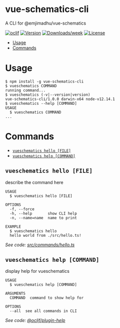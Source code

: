 vue-schematics-cli
==================

A CLI for @emjimadhu/vue-schematics

[![oclif](https://img.shields.io/badge/cli-oclif-brightgreen.svg)](https://oclif.io)
[![Version](https://img.shields.io/npm/v/vue-schematics-cli.svg)](https://npmjs.org/package/vue-schematics-cli)
[![Downloads/week](https://img.shields.io/npm/dw/vue-schematics-cli.svg)](https://npmjs.org/package/vue-schematics-cli)
[![License](https://img.shields.io/npm/l/vue-schematics-cli.svg)](https://github.com/emjimadhu/vue-schematics-cli/blob/master/package.json)

<!-- toc -->
* [Usage](#usage)
* [Commands](#commands)
<!-- tocstop -->
# Usage
<!-- usage -->
```sh-session
$ npm install -g vue-schematics-cli
$ vueschematics COMMAND
running command...
$ vueschematics (-v|--version|version)
vue-schematics-cli/1.0.0 darwin-x64 node-v12.14.1
$ vueschematics --help [COMMAND]
USAGE
  $ vueschematics COMMAND
...
```
<!-- usagestop -->
# Commands
<!-- commands -->
* [`vueschematics hello [FILE]`](#vueschematics-hello-file)
* [`vueschematics help [COMMAND]`](#vueschematics-help-command)

## `vueschematics hello [FILE]`

describe the command here

```
USAGE
  $ vueschematics hello [FILE]

OPTIONS
  -f, --force
  -h, --help       show CLI help
  -n, --name=name  name to print

EXAMPLE
  $ vueschematics hello
  hello world from ./src/hello.ts!
```

_See code: [src/commands/hello.ts](https://github.com/emjimadhu/vue-schematics-cli/blob/v1.0.0/src/commands/hello.ts)_

## `vueschematics help [COMMAND]`

display help for vueschematics

```
USAGE
  $ vueschematics help [COMMAND]

ARGUMENTS
  COMMAND  command to show help for

OPTIONS
  --all  see all commands in CLI
```

_See code: [@oclif/plugin-help](https://github.com/oclif/plugin-help/blob/v2.2.3/src/commands/help.ts)_
<!-- commandsstop -->
